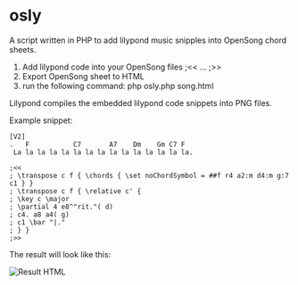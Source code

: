 # osly
A script written in PHP to add lilypond music snipples into OpenSong chord sheets.

1. Add lilypond code into your OpenSong files ;<< ... ;>>
2. Export OpenSong sheet to HTML
3. run the following command: php osly.php song.html

Lilypond compiles the embedded lilypond code snippets into PNG files. 

Example snippet:

```
[V2]
.   F           C7       A7    Dm    Gm C7 F
 La la la la la la la la la la la la la la la.

;<<
; \transpose c f { \chords { \set noChordSymbol = ##f r4 a2:m d4:m g:7 c1 } }
; \transpose c f { \relative c' {
; \key c \major
; \partial 4 e8^"rit."( d)
; c4. a8 a4( g)
; c1 \bar "|."
; } }
;>>
```

The result will look like this:

![Result HTML](https://raw.github.com/jschildgen/osly/master/osly_preview.png)

